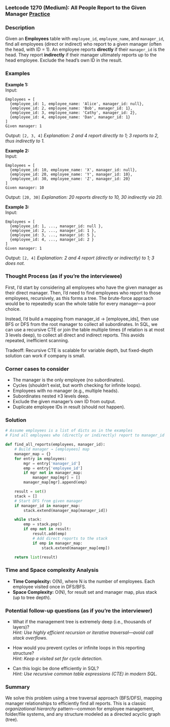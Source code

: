 ### Leetcode 1270 (Medium): All People Report to the Given Manager [Practice](https://leetcode.com/problems/all-people-report-to-the-given-manager)

### Description  
Given an **Employees** table with `employee_id`, `employee_name`, and `manager_id`, find all employees (direct or indirect) who report to a given manager (often the head, with ID = 1). An employee reports **directly** if their `manager_id` is the head. They report **indirectly** if their manager ultimately reports up to the head employee. Exclude the head’s own ID in the result.

### Examples  

**Example 1:**  
Input: 
```
Employees = [
  {employee_id: 1, employee_name: 'Alice', manager_id: null},
  {employee_id: 2, employee_name: 'Bob', manager_id: 1},
  {employee_id: 3, employee_name: 'Cathy', manager_id: 2},
  {employee_id: 4, employee_name: 'Dan', manager_id: 1}
]
Given manager: 1
```
Output: `[2, 3, 4]`
*Explanation: 2 and 4 report directly to 1; 3 reports to 2, thus indirectly to 1.*

**Example 2:**  
Input: 
```
Employees = [
  {employee_id: 10, employee_name: 'X', manager_id: null},
  {employee_id: 20, employee_name: 'Y', manager_id: 10},
  {employee_id: 30, employee_name: 'Z', manager_id: 20}
]
Given manager: 10
```
Output: `[20, 30]`
*Explanation: 20 reports directly to 10, 30 indirectly via 20.*

**Example 3:**  
Input: 
```
Employees = [
  {employee_id: 1, ..., manager_id: null },
  {employee_id: 2, ..., manager_id: 1 },
  {employee_id: 3, ..., manager_id: 5 },
  {employee_id: 4, ..., manager_id: 2 }
]
Given manager: 1
```
Output: `[2, 4]`
*Explanation: 2 and 4 report (directly or indirectly) to 1; 3 does not.*


### Thought Process (as if you’re the interviewee)  
First, I’d start by considering all employees who have the given manager as their direct manager. Then, I’d need to find employees who report to those employees, recursively, as this forms a tree. The brute-force approach would be to repeatedly scan the whole table for every manager—a poor choice.

Instead, I’d build a mapping from manager_id → [employee_ids], then use BFS or DFS from the root manager to collect all subordinates. In SQL, we can use a recursive CTE or join the table multiple times (if relation is at most 3 levels deep), to collect all direct and indirect reports. This avoids repeated, inefficient scanning.

Tradeoff: Recursive CTE is scalable for variable depth, but fixed-depth solution can work if company is small.


### Corner cases to consider  
- The manager is the only employee (no subordinates).
- Cycles (shouldn’t exist, but worth checking for infinite loops).
- Employees with no manager (e.g., multiple heads).
- Subordinates nested ≥3 levels deep.
- Exclude the given manager’s own ID from output.
- Duplicate employee IDs in result (should not happen).


### Solution

```python
# Assume employees is a list of dicts as in the examples
# Find all employees who (directly or indirectly) report to manager_id

def find_all_reports(employees, manager_id):
    # Build manager → [employees] map
    manager_map = {}
    for entry in employees:
        mgr = entry['manager_id']
        emp = entry['employee_id']
        if mgr not in manager_map:
            manager_map[mgr] = []
        manager_map[mgr].append(emp)

    result = set()
    stack = []
    # Start DFS from given manager
    if manager_id in manager_map:
        stack.extend(manager_map[manager_id])

    while stack:
        emp = stack.pop()
        if emp not in result:
            result.add(emp)
            # Add direct reports to the stack
            if emp in manager_map:
                stack.extend(manager_map[emp])

    return list(result)
```

### Time and Space complexity Analysis  

- **Time Complexity:** O(N), where N is the number of employees. Each employee visited once in DFS/BFS.
- **Space Complexity:** O(N), for result set and manager map, plus stack (up to tree depth).


### Potential follow-up questions (as if you’re the interviewer)  

- What if the management tree is extremely deep (i.e., thousands of layers)?  
  *Hint: Use highly efficient recursion or iterative traversal—avoid call stack overflows.*

- How would you prevent cycles or infinite loops in this reporting structure?  
  *Hint: Keep a visited set for cycle detection.*

- Can this logic be done efficiently in SQL?  
  *Hint: Use recursive common table expressions (CTE) in modern SQL.*

### Summary
We solve this problem using a tree traversal approach (BFS/DFS), mapping manager relationships to efficiently find all reports. This is a classic *organizational hierarchy* pattern—common for employee management, folder/file systems, and any structure modeled as a directed acyclic graph (tree).